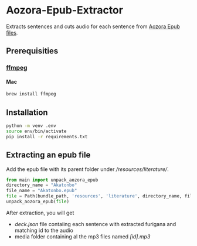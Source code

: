 # Aozora-Epub-Extractor
Extracts sentences and cuts audio for each sentence from [Aozora Epub files](https://aozoraroudoku.jp/epub/index.html).

## Prerequisities

### [ffmpeg](https://www.ffmpeg.org/)

#### Mac
```bash
brew install ffmpeg
```

## Installation

```bash
python -m venv .env
source env/bin/activate
pip install -r requirements.txt
```
## Extracting an epub file
Add the epub file with its parent folder under */resources/literature/*.

```python
from main import unpack_aozora_epub
directory_name = "Akatonbo"
file_name = "Akatonbo.epub"
file = Path(bundle_path, 'resources', 'literature', directory_name, file_name)
unpack_aozora_epub(file)
```

After extraction, you will get
- *deck.json* file contaiing each sentence with extracted furigana and matching id to the audio
- media folder containing al the mp3 files named *[id].mp3*
